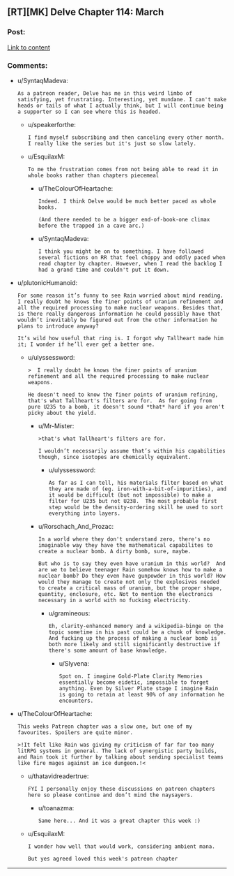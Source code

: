 ## [RT][MK] Delve Chapter 114: March

### Post:

[Link to content](https://www.royalroad.com/fiction/25225/delve/chapter/560624/114-march)

### Comments:

- u/SyntaqMadeva:
  ```
  As a patreon reader, Delve has me in this weird limbo of satisfying, yet frustrating. Interesting, yet mundane. I can't make heads or tails of what I actually think, but I will continue being a supporter so I can see where this is headed.
  ```

  - u/speakerforthe:
    ```
    I find myself subscribing and then canceling every other month. I really like the series but it's just so slow lately.
    ```

  - u/EsquilaxM:
    ```
    To me the frustration comes from not being able to read it in whole books rather than chapters piecemeal
    ```

    - u/TheColourOfHeartache:
      ```
      Indeed. I think Delve would be much better paced as whole books. 

      (And there needed to be a bigger end-of-book-one climax before the trapped in a cave arc.)
      ```

    - u/SyntaqMadeva:
      ```
      I think you might be on to something. I have followed several fictions on RR that feel choppy and oddly paced when read chapter by chapter. However, when I read the backlog I had a grand time and couldn't put it down.
      ```

- u/plutonicHumanoid:
  ```
  For some reason it’s funny to see Rain worried about mind reading. I really doubt he knows the finer points of uranium refinement and all the required processing to make nuclear weapons. Besides that, is there really dangerous information he could possibly have that wouldn’t inevitably be figured out from the other information he plans to introduce anyway?

  It’s wild how useful that ring is. I forgot why Tallheart made him it; I wonder if he’ll ever get a better one.
  ```

  - u/ulyssessword:
    ```
    >  I really doubt he knows the finer points of uranium refinement and all the required processing to make nuclear weapons.

    He doesn't need to know the finer points of uranium refining, that's what Tallheart's filters are for.  As for going from pure U235 to a bomb, it doesn't sound *that* hard if you aren't picky about the yield.
    ```

    - u/Mr-Mister:
      ```
      >that's what Tallheart's filters are for.

      I wouldn’t necessarily assume that’s within his capabilities though, since isotopes are chemically equivalent.
      ```

      - u/ulyssessword:
        ```
        As far as I can tell, his materials filter based on what they are made of (eg. iron-with-a-bit-of-impurities), and it would be difficult (but not impossible) to make a filter for U235 but not U238.  The most probable first step would be the density-ordering skill he used to sort everything into layers.
        ```

    - u/Rorschach_And_Prozac:
      ```
      In a world where they don't understand zero, there's no imaginable way they have the mathematical capabilites to create a nuclear bomb. A dirty bomb, sure, maybe.  

      But who is to say they even have uranium in this world?  And are we to believe teenager Rain somehow knows how to make a nuclear bomb? Do they even have gunpowder in this world? How would they manage to create not only the explosives needed to create a critical mass of uranium, but the proper shape, quantity, enclosure, etc. Not to mention the electronics necessary in a world with no fucking electricity.
      ```

      - u/gramineous:
        ```
        Eh, clarity-enhanced memory and a wikipedia-binge on the topic sometime in his past could be a chunk of knowledge. And fucking up the process of making a nuclear bomb is both more likely and still significantly destructive if there's some amount of base knowledge.
        ```

        - u/Slyvena:
          ```
          Spot on. I imagine Gold-Plate Clarity Memories essentially become eidetic, impossible to forget anything. Even by Silver Plate stage I imagine Rain is going to retain at least 90% of any information he encounters.
          ```

- u/TheColourOfHeartache:
  ```
  This weeks Patreon chapter was a slow one, but one of my favourites. Spoilers are quite minor. 

  >!It felt like Rain was giving my criticism of far far too many litRPG systems in general. The lack of synergistic party builds, and Rain took it further by talking about sending specialist teams like fire mages against an ice dungeon.!<
  ```

  - u/thatavidreadertrue:
    ```
    FYI I personally enjoy these discussions on patreon chapters here so please continue and don’t mind the naysayers.
    ```

    - u/toanazma:
      ```
      Same here... And it was a great chapter this week :)
      ```

  - u/EsquilaxM:
    ```
    I wonder how well that would work, considering ambient mana.

    But yes agreed loved this week's patreon chapter
    ```

---

